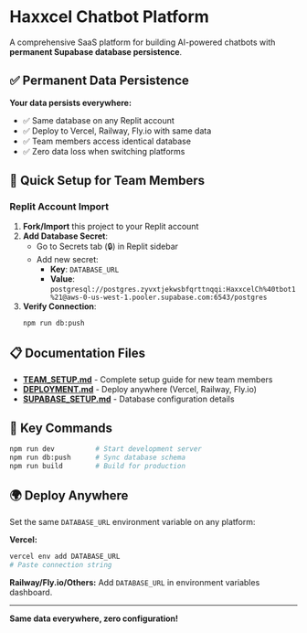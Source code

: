 # Haxxcel Chatbot Platform

A comprehensive SaaS platform for building AI-powered chatbots with **permanent Supabase database persistence**.

## ✅ Permanent Data Persistence

**Your data persists everywhere:**
- ✅ Same database on any Replit account
- ✅ Deploy to Vercel, Railway, Fly.io with same data
- ✅ Team members access identical database
- ✅ Zero data loss when switching platforms

## 🚀 Quick Setup for Team Members

### Replit Account Import
1. **Fork/Import** this project to your Replit account
2. **Add Database Secret**:
   - Go to Secrets tab (🔒) in Replit sidebar
   - Add new secret:
     - **Key**: `DATABASE_URL`
     - **Value**: `postgresql://postgres.zyvxtjekwsbfqrttnqqi:HaxxcelCh%40tbot1%21@aws-0-us-west-1.pooler.supabase.com:6543/postgres`
3. **Verify Connection**:
   ```bash
   npm run db:push
   ```

## 📋 Documentation Files

- **[TEAM_SETUP.md](TEAM_SETUP.md)** - Complete setup guide for new team members
- **[DEPLOYMENT.md](DEPLOYMENT.md)** - Deploy anywhere (Vercel, Railway, Fly.io)
- **[SUPABASE_SETUP.md](SUPABASE_SETUP.md)** - Database configuration details

## 🔧 Key Commands

```bash
npm run dev          # Start development server
npm run db:push      # Sync database schema
npm run build        # Build for production
```

## 🌍 Deploy Anywhere

Set the same `DATABASE_URL` environment variable on any platform:

**Vercel:**
```bash
vercel env add DATABASE_URL
# Paste connection string
```

**Railway/Fly.io/Others:**
Add `DATABASE_URL` in environment variables dashboard.

---

**Same data everywhere, zero configuration!**